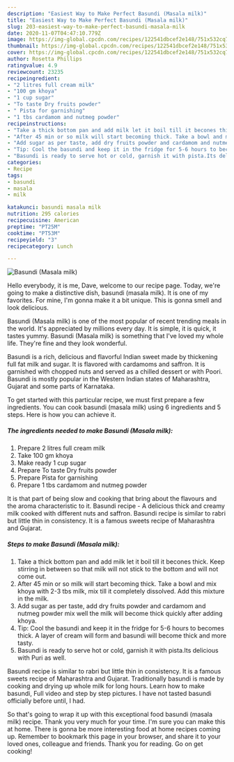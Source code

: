 ```yaml
---
description: "Easiest Way to Make Perfect Basundi (Masala milk)"
title: "Easiest Way to Make Perfect Basundi (Masala milk)"
slug: 203-easiest-way-to-make-perfect-basundi-masala-milk
date: 2020-11-07T04:47:10.779Z
image: https://img-global.cpcdn.com/recipes/122541dbcef2e148/751x532cq70/basundi-masala-milk-recipe-main-photo.jpg
thumbnail: https://img-global.cpcdn.com/recipes/122541dbcef2e148/751x532cq70/basundi-masala-milk-recipe-main-photo.jpg
cover: https://img-global.cpcdn.com/recipes/122541dbcef2e148/751x532cq70/basundi-masala-milk-recipe-main-photo.jpg
author: Rosetta Phillips
ratingvalue: 4.9
reviewcount: 23235
recipeingredient:
- "2 litres full cream milk"
- "100 gm khoya"
- "1 cup sugar"
- "To taste Dry fruits powder"
- " Pista for garnishing"
- "1 tbs cardamom and nutmeg powder"
recipeinstructions:
- "Take a thick bottom pan and add milk let it boil till it becones thick. Keep stirring in between so that milk will not stick to the bottom and will not come out."
- "After 45 min or so milk will start becoming thick. Take a bowl and mix khoya with 2-3 tbs milk, mix till it completely dissolved. Add this mixture in the milk."
- "Add sugar as per taste, add dry fruits powder and cardamom and nutmeg powder mix well the milk will become thick quickly after adding khoya."
- "Tip: Cool the basundi and keep it in the fridge for 5-6 hours to becomes thick. A layer of cream will form and basundi will become thick and more tasty."
- "Basundi is ready to serve hot or cold, garnish it with pista.Its delicious with Puri as well."
categories:
- Recipe
tags:
- basundi
- masala
- milk

katakunci: basundi masala milk 
nutrition: 295 calories
recipecuisine: American
preptime: "PT25M"
cooktime: "PT53M"
recipeyield: "3"
recipecategory: Lunch

---
```



![Basundi (Masala milk)](https://img-global.cpcdn.com/recipes/122541dbcef2e148/751x532cq70/basundi-masala-milk-recipe-main-photo.jpg)

Hello everybody, it is me, Dave, welcome to our recipe page. Today, we're going to make a distinctive dish, basundi (masala milk). It is one of my favorites. For mine, I'm gonna make it a bit unique. This is gonna smell and look delicious.

Basundi (Masala milk) is one of the most popular of recent trending meals in the world. It's appreciated by millions every day. It is simple, it is quick, it tastes yummy. Basundi (Masala milk) is something that I've loved my whole life. They're fine and they look wonderful.

Basundi is a rich, delicious and flavorful Indian sweet made by thickening full fat milk and sugar. It is flavored with cardamoms and saffron. It is garnished with chopped nuts and served as a chilled dessert or with Poori. Basundi is mostly popular in the Western Indian states of Maharashtra, Gujarat and some parts of Karnataka.


To get started with this particular recipe, we must first prepare a few ingredients. You can cook basundi (masala milk) using 6 ingredients and 5 steps. Here is how you can achieve it.

<!--inarticleads1-->

##### The ingredients needed to make Basundi (Masala milk):

1. Prepare 2 litres full cream milk
1. Take 100 gm khoya
1. Make ready 1 cup sugar
1. Prepare To taste Dry fruits powder
1. Prepare  Pista for garnishing
1. Prepare 1 tbs cardamom and nutmeg powder


It is that part of being slow and cooking that bring about the flavours and the aroma characteristic to it. Basundi recipe - A delicious thick and creamy milk cooked with different nuts and saffron. Basundi recipe is similar to rabri but little thin in consistency. It is a famous sweets recipe of Maharashtra and Gujarat. 

<!--inarticleads2-->

##### Steps to make Basundi (Masala milk):

1. Take a thick bottom pan and add milk let it boil till it becones thick. Keep stirring in between so that milk will not stick to the bottom and will not come out.
1. After 45 min or so milk will start becoming thick. Take a bowl and mix khoya with 2-3 tbs milk, mix till it completely dissolved. Add this mixture in the milk.
1. Add sugar as per taste, add dry fruits powder and cardamom and nutmeg powder mix well the milk will become thick quickly after adding khoya.
1. Tip: Cool the basundi and keep it in the fridge for 5-6 hours to becomes thick. A layer of cream will form and basundi will become thick and more tasty.
1. Basundi is ready to serve hot or cold, garnish it with pista.Its delicious with Puri as well.


Basundi recipe is similar to rabri but little thin in consistency. It is a famous sweets recipe of Maharashtra and Gujarat. Traditionally basundi is made by cooking and drying up whole milk for long hours. Learn how to make basundi, Full video and step by step pictures. I have not tasted basundi officially before until, I had. 

So that's going to wrap it up with this exceptional food basundi (masala milk) recipe. Thank you very much for your time. I'm sure you can make this at home. There is gonna be more interesting food at home recipes coming up. Remember to bookmark this page in your browser, and share it to your loved ones, colleague and friends. Thank you for reading. Go on get cooking!
